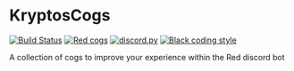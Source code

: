 # KryptosCogs
[![Build Status](https://travis-ci.org/KryptoUK/KryptosCogs.svg?branch=master)](https://travis-ci.org/KryptoUK/KryptosCogs)
[![Red cogs](https://img.shields.io/badge/Red--DiscordBot-cogs-red.svg)](https://github.com/Cog-Creators/Red-DiscordBot/tree/V3/develop)
[![discord.py](https://img.shields.io/badge/discord-py-blue.svg)](https://github.com/Rapptz/discord.py)
[![Black coding style](https://img.shields.io/badge/code%20style-black-000000.svg)](https://github.com/ambv/black)

A collection of cogs to improve your experience within the Red discord bot
